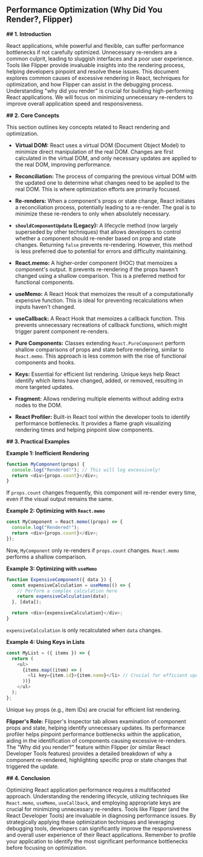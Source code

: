 ## Performance Optimization (Why Did You Render?, Flipper)

**## 1. Introduction**

React applications, while powerful and flexible, can suffer performance bottlenecks if not carefully optimized.  Unnecessary re-renders are a common culprit, leading to sluggish interfaces and a poor user experience.  Tools like Flipper provide invaluable insights into the rendering process, helping developers pinpoint and resolve these issues. This document explores common causes of excessive rendering in React, techniques for optimization, and how Flipper can assist in the debugging process.  Understanding "why did you render" is crucial for building high-performing React applications.  We will focus on minimizing unnecessary re-renders to improve overall application speed and responsiveness.

**## 2. Core Concepts**

This section outlines key concepts related to React rendering and optimization.

* **Virtual DOM:** React uses a virtual DOM (Document Object Model) to minimize direct manipulation of the real DOM. Changes are first calculated in the virtual DOM, and only necessary updates are applied to the real DOM, improving performance.

* **Reconciliation:**  The process of comparing the previous virtual DOM with the updated one to determine what changes need to be applied to the real DOM.  This is where optimization efforts are primarily focused.

* **Re-renders:**  When a component's props or state change, React initiates a reconciliation process, potentially leading to a re-render.  The goal is to minimize these re-renders to only when absolutely necessary.

* **`shouldComponentUpdate` (Legacy):**  A lifecycle method (now largely superseded by other techniques) that allows developers to control whether a component should re-render based on prop and state changes.  Returning `false` prevents re-rendering.  However, this method is less preferred due to potential for errors and difficulty maintaining.

* **React.memo:**  A higher-order component (HOC) that memoizes a component's output. It prevents re-rendering if the props haven't changed using a shallow comparison.  This is a preferred method for functional components.

* **useMemo:**  A React Hook that memoizes the result of a computationally expensive function.  This is ideal for preventing recalculations when inputs haven't changed.

* **useCallback:**  A React Hook that memoizes a callback function. This prevents unnecessary recreations of callback functions, which might trigger parent component re-renders.

* **Pure Components:** Classes extending `React.PureComponent` perform shallow comparisons of props and state before rendering, similar to `React.memo`. This approach is less common with the rise of functional components and hooks.

* **Keys:**  Essential for efficient list rendering.  Unique keys help React identify which items have changed, added, or removed, resulting in more targeted updates.

* **Fragment:**  Allows rendering multiple elements without adding extra nodes to the DOM.

* **React Profiler:** Built-in React tool within the developer tools to identify performance bottlenecks.  It provides a flame graph visualizing rendering times and helping pinpoint slow components.


**## 3. Practical Examples**

**Example 1: Inefficient Rendering**

```javascript
function MyComponent(props) {
  console.log("Rendered!"); // This will log excessively!
  return <div>{props.count}</div>;
}
```

If `props.count` changes frequently, this component will re-render every time, even if the visual output remains the same.

**Example 2: Optimizing with `React.memo`**

```javascript
const MyComponent = React.memo((props) => {
  console.log("Rendered!");
  return <div>{props.count}</div>;
});
```

Now, `MyComponent` only re-renders if `props.count` changes.  `React.memo` performs a shallow comparison.

**Example 3: Optimizing with `useMemo`**

```javascript
function ExpensiveComponent({ data }) {
  const expensiveCalculation = useMemo(() => {
    // Perform a complex calculation here
    return expensiveCalculation(data);
  }, [data]);

  return <div>{expensiveCalculation}</div>;
}
```

`expensiveCalculation` is only recalculated when `data` changes.


**Example 4: Using Keys in Lists**

```javascript
const MyList = ({ items }) => {
  return (
    <ul>
      {items.map((item) => (
        <li key={item.id}>{item.name}</li> // Crucial for efficient updates
      ))}
    </ul>
  );
};
```

Unique `key` props (e.g., item IDs) are crucial for efficient list rendering.

**Flipper's Role:**  Flipper's Inspector tab allows examination of component props and state, helping identify unnecessary updates.  Its performance profiler helps pinpoint performance bottlenecks within the application, aiding in the identification of components causing excessive re-renders.  The "Why did you render?" feature within Flipper (or similar React Developer Tools features) provides a detailed breakdown of why a component re-rendered, highlighting specific prop or state changes that triggered the update.

**## 4. Conclusion**

Optimizing React application performance requires a multifaceted approach. Understanding the rendering lifecycle, utilizing techniques like `React.memo`, `useMemo`, `useCallback`, and employing appropriate keys are crucial for minimizing unnecessary re-renders. Tools like Flipper (and the React Developer Tools) are invaluable in diagnosing performance issues.  By strategically applying these optimization techniques and leveraging debugging tools, developers can significantly improve the responsiveness and overall user experience of their React applications.  Remember to profile your application to identify the most significant performance bottlenecks before focusing on optimization.